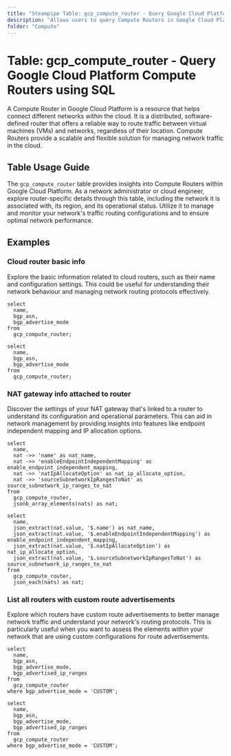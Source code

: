 ```yaml
---
title: "Steampipe Table: gcp_compute_router - Query Google Cloud Platform Compute Routers using SQL"
description: "Allows users to query Compute Routers in Google Cloud Platform, providing insights into the configuration and status of cloud routers within a project."
folder: "Compute"
---
```


# Table: gcp_compute_router - Query Google Cloud Platform Compute Routers using SQL

A Compute Router in Google Cloud Platform is a resource that helps connect different networks within the cloud. It is a distributed, software-defined router that offers a reliable way to route traffic between virtual machines (VMs) and networks, regardless of their location. Compute Routers provide a scalable and flexible solution for managing network traffic in the cloud.

## Table Usage Guide

The `gcp_compute_router` table provides insights into Compute Routers within Google Cloud Platform. As a network administrator or cloud engineer, explore router-specific details through this table, including the network it is associated with, its region, and its operational status. Utilize it to manage and monitor your network's traffic routing configurations and to ensure optimal network performance.

## Examples

### Cloud router basic info
Explore the basic information related to cloud routers, such as their name and configuration settings. This could be useful for understanding their network behaviour and managing network routing protocols effectively.

```sql+postgres
select
  name,
  bgp_asn,
  bgp_advertise_mode
from
  gcp_compute_router;
```

```sql+sqlite
select
  name,
  bgp_asn,
  bgp_advertise_mode
from
  gcp_compute_router;
```

### NAT gateway info attached to router
Discover the settings of your NAT gateway that's linked to a router to understand its configuration and operational parameters. This can aid in network management by providing insights into features like endpoint independent mapping and IP allocation options.

```sql+postgres
select
  name,
  nat ->> 'name' as nat_name,
  nat ->> 'enableEndpointIndependentMapping' as enable_endpoint_independent_mapping,
  nat ->> 'natIpAllocateOption' as nat_ip_allocate_option,
  nat ->> 'sourceSubnetworkIpRangesToNat' as source_subnetwork_ip_ranges_to_nat
from
  gcp_compute_router,
  jsonb_array_elements(nats) as nat;
```

```sql+sqlite
select
  name,
  json_extract(nat.value, '$.name') as nat_name,
  json_extract(nat.value, '$.enableEndpointIndependentMapping') as enable_endpoint_independent_mapping,
  json_extract(nat.value, '$.natIpAllocateOption') as nat_ip_allocate_option,
  json_extract(nat.value, '$.sourceSubnetworkIpRangesToNat') as source_subnetwork_ip_ranges_to_nat
from
  gcp_compute_router,
  json_each(nats) as nat;
```

### List all routers with custom route advertisements
Explore which routers have custom route advertisements to better manage network traffic and understand your network's routing protocols. This is particularly useful when you want to assess the elements within your network that are using custom configurations for route advertisements.

```sql+postgres
select
  name,
  bgp_asn,
  bgp_advertise_mode,
  bgp_advertised_ip_ranges
from
  gcp_compute_router
where bgp_advertise_mode = 'CUSTOM';
```

```sql+sqlite
select
  name,
  bgp_asn,
  bgp_advertise_mode,
  bgp_advertised_ip_ranges
from
  gcp_compute_router
where bgp_advertise_mode = 'CUSTOM';
```